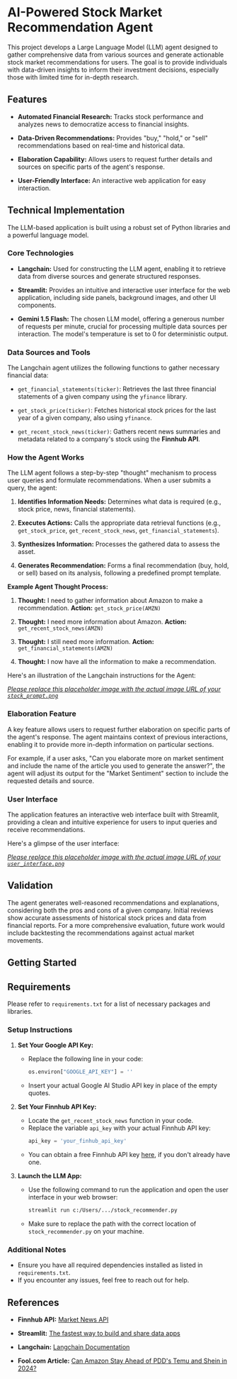 # AI-Powered Stock Market Recommendation Agent

This project develops a Large Language Model (LLM) agent designed to gather comprehensive data from various sources and generate actionable stock market recommendations for users. The goal is to provide individuals with data-driven insights to inform their investment decisions, especially those with limited time for in-depth research.

## Features

* **Automated Financial Research:** Tracks stock performance and analyzes news to democratize access to financial insights.

* **Data-Driven Recommendations:** Provides "buy," "hold," or "sell" recommendations based on real-time and historical data.

* **Elaboration Capability:** Allows users to request further details and sources on specific parts of the agent's response.

* **User-Friendly Interface:** An interactive web application for easy interaction.

## Technical Implementation

The LLM-based application is built using a robust set of Python libraries and a powerful language model.

### Core Technologies

* **Langchain:** Used for constructing the LLM agent, enabling it to retrieve data from diverse sources and generate structured responses.

* **Streamlit:** Provides an intuitive and interactive user interface for the web application, including side panels, background images, and other UI components.

* **Gemini 1.5 Flash:** The chosen LLM model, offering a generous number of requests per minute, crucial for processing multiple data sources per interaction. The model's temperature is set to 0 for deterministic output.

### Data Sources and Tools

The Langchain agent utilizes the following functions to gather necessary financial data:

* `get_financial_statements(ticker)`: Retrieves the last three financial statements of a given company using the `yfinance` library.

* `get_stock_price(ticker)`: Fetches historical stock prices for the last year of a given company, also using `yfinance`.

* `get_recent_stock_news(ticker)`: Gathers recent news summaries and metadata related to a company's stock using the **Finnhub API**.

### How the Agent Works

The LLM agent follows a step-by-step "thought" mechanism to process user queries and formulate recommendations. When a user submits a query, the agent:

1.  **Identifies Information Needs:** Determines what data is required (e.g., stock price, news, financial statements).

2.  **Executes Actions:** Calls the appropriate data retrieval functions (e.g., `get_stock_price`, `get_recent_stock_news`, `get_financial_statements`).

3.  **Synthesizes Information:** Processes the gathered data to assess the asset.

4.  **Generates Recommendation:** Forms a final recommendation (buy, hold, or sell) based on its analysis, following a predefined prompt template.

**Example Agent Thought Process:**

1.  **Thought:** I need to gather information about Amazon to make a recommendation.
    **Action:** `get_stock_price(AMZN)`

2.  **Thought:** I need more information about Amazon.
    **Action:** `get_recent_stock_news(AMZN)`

3.  **Thought:** I still need more information.
    **Action:** `get_financial_statements(AMZN)`

4.  **Thought:** I now have all the information to make a recommendation.

Here's an illustration of the Langchain instructions for the Agent:

[*Please replace this placeholder image with the actual image URL of your `stock_prompt.png`*](https://github.com/mibrix/Project_LLM/blob/main/stock_prompt.png)

### Elaboration Feature

A key feature allows users to request further elaboration on specific parts of the agent's response. The agent maintains context of previous interactions, enabling it to provide more in-depth information on particular sections.

For example, if a user asks, "Can you elaborate more on market sentiment and include the name of the article you used to generate the answer?", the agent will adjust its output for the "Market Sentiment" section to include the requested details and source.

### User Interface

The application features an interactive web interface built with Streamlit, providing a clean and intuitive experience for users to input queries and receive recommendations.

Here's a glimpse of the user interface:

[*Please replace this placeholder image with the actual image URL of your `user_interface.png`*](https://github.com/mibrix/Project_LLM/blob/main/user_interface.png)

## Validation

The agent generates well-reasoned recommendations and explanations, considering both the pros and cons of a given company. Initial reviews show accurate assessments of historical stock prices and data from financial reports. For a more comprehensive evaluation, future work would include backtesting the recommendations against actual market movements.

## Getting Started

## Requirements

Please refer to `requirements.txt` for a list of necessary packages and libraries.

### Setup Instructions

1.  **Set Your Google API Key:**
    -   Replace the following line in your code:
        ```python
        os.environ["GOOGLE_API_KEY"] = ''
        ```
    -   Insert your actual Google AI Studio API key in place of the empty quotes.

2.  **Set Your Finnhub API Key:**
    -   Locate the `get_recent_stock_news` function in your code.
    -   Replace the variable `api_key` with your actual Finnhub API key:
        ```python
        api_key = 'your_finhub_api_key'
        ```
    -   You can obtain a free Finnhub API key [here](https://finnhub.io/), if you don't already have one.

3.  **Launch the LLM App:**
    -   Use the following command to run the application and open the user interface in your web browser:
        ```bash
        streamlit run c:/Users/.../stock_recommender.py
        ```
    -   Make sure to replace the path with the correct location of `stock_recommender.py` on your machine.

### Additional Notes

* Ensure you have all required dependencies installed as listed in `requirements.txt`.
* If you encounter any issues, feel free to reach out for help.

## References

* **Finnhub API:** [Market News API](https://finnhub.io/docs/api/market-news)

* **Streamlit:** [The fastest way to build and share data apps](https://streamlit.io/)

* **Langchain:** [Langchain Documentation](https://python.langchain.com/docs/concepts/#react-agents)

* **Fool.com Article:** [Can Amazon Stay Ahead of PDD's Temu and Shein in 2024?](https://www.fool.com/investing/2023/12/30/can-amazon-stay-ahead-of-pdds-temu-and-shein-in-20/)
